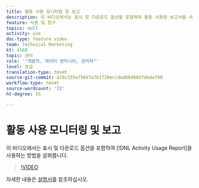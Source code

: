 ```yaml
---
title: 활동 사용 모니터링 및 보고
description: 이 비디오에서는 표시 및 다운로드 옵션을 포함하여 활동 사용량 보고서를 사용하는 방법을 살펴봅니다.
feature: 사용 및 청구
topics: null
activity: use
doc-type: feature video
team: Technical Marketing
kt: 4168
topic: 관리
role: '"개발자, 데이터 엔지니어, 관리자"'
level: 초급
translation-type: tm+mt
source-git-commit: a7dc335e75697a7b1720eccdadbb9605fdeda798
workflow-type: tm+mt
source-wordcount: '72'
ht-degree: 1%

---
```



# 활동 사용 모니터링 및 보고

이 비디오에서는 표시 및 다운로드 옵션을 포함하여 [!DNL Activity Usage Report]을 사용하는 방법을 살펴봅니다.

>[!VIDEO](https://video.tv.adobe.com/v/31443/?quality=12)

자세한 내용은 [설명서](https://docs.adobe.com/content/help/en/audience-manager/user-guide/features/administration/activity-usage-reporting.html)를 참조하십시오.
